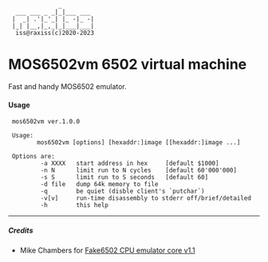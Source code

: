 ```
              _
  ___ ___ _ _|_|___ ___
 |  _| .'|_'_| |_ -|_ -|
 |_| |__,|_,_|_|___|___|
  iss@raxiss(c)2020-2023

```

# MOS6502vm 6502 virtual machine

Fast and handy MOS6502 emulator.

#### Usage
```
 mos6502vm ver.1.0.0

 Usage:
        mos6502vm [options] [hexaddr:]image [[hexaddr:]image ...]

 Options are:
         -a XXXX   start address in hex     [default $1000]
         -n N      limit run to N cycles    [default 60'000'000]
         -s S      limit run to S seconds   [default 60]
         -d file   dump 64k memory to file
         -q        be quiet (disble client's `putchar`)
         -v[v]     run-time disassembly to stderr off/brief/detailed
         -h        this help
```

---

##### Credits
  * Mike Chambers for [Fake6502 CPU emulator core v1.1](https://github.com/omarandlorraine/fake6502)

